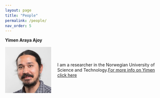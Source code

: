 ```yaml
---
layout: page
title: "People"
permalink: /people/
nav_order: 5
---
```



**Yimen Araya Ajoy**
<div style="display: flex; align-items: center;">
  <img src="/assets/images/Pic.jpg" alt="Description" style="width: 30%; margin-right: 20px;">
  <p>
 I am a researcher in the Norwegian University of Science and Technology.<a href="/yimen/">For more info on Yimen click here</a>

</p>
</div>
<br>

